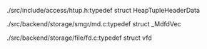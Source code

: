./src/include/access/htup.h:typedef struct HeapTupleHeaderData

./src/backend/storage/smgr/md.c:typedef struct _MdfdVec

./src/backend/storage/file/fd.c:typedef struct vfd

